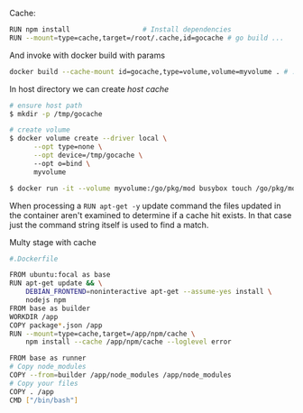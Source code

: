 Cache:

```sh
RUN npm install                  # Install dependencies
RUN --mount=type=cache,target=/root/.cache,id=gocache # go build ...
```

And invoke with  docker build with params
```sh
docker build --cache-mount id=gocache,type=volume,volume=myvolume . # . If no --cache-mount is specified, the usual snapshotter-based location is used.
```

In host directory we can create *host cache*

```sh
# ensure host path
$ mkdir -p /tmp/gocache

# create volume
$ docker volume create --driver local \
      --opt type=none \
      --opt device=/tmp/gocache \   
      --opt o=bind \
      myvolume 

$ docker run -it --volume myvolume:/go/pkg/mod busybox touch /go/pkg/mod/test.txt # test.txt will be created under host dir /tmp/gocache/
```

When processing a `RUN apt-get -y` update command the files updated in the container aren't examined to determine if a cache hit exists. In that case just the command string itself is used to find a match.


Multy stage with cache

```sh
#.Dockerfile

FROM ubuntu:focal as base
RUN apt-get update && \
    DEBIAN_FRONTEND=noninteractive apt-get --assume-yes install \
    nodejs npm
FROM base as builder
WORKDIR /app
COPY package*.json /app
RUN --mount=type=cache,target=/app/npm/cache \
    npm install --cache /app/npm/cache --loglevel error

FROM base as runner
# Copy node_modules
COPY --from=builder /app/node_modules /app/node_modules
# Copy your files
COPY . /app
CMD ["/bin/bash"]
```